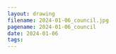 ```yaml
---
layout: drawing
filename: 2024-01-06_council.jpg
pagename: 2024-01-06_council
date: 2024-01-06
tags:
---
```


